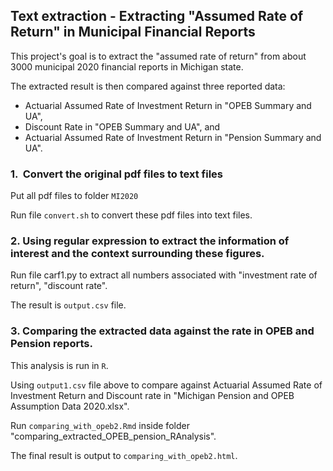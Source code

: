 ## Text extraction - Extracting "Assumed Rate of Return" in Municipal Financial Reports

This project's goal is to extract the "assumed rate of return" from about 3000 municipal 2020 financial reports in Michigan state.

The extracted result is then compared against three reported data:

* Actuarial Assumed Rate of Investment Return in "OPEB Summary and UA",
* Discount Rate in "OPEB Summary and UA", and
* Actuarial Assumed Rate of Investment Return in "Pension Summary and UA".

### 1.  Convert the original pdf files to text files

Put all pdf files to folder `MI2020`

Run file `convert.sh` to convert these pdf files into text files.

### 2. Using regular expression to extract the information of interest and the context surrounding these figures.

Run file carf1.py to extract all numbers associated with "investment rate of return", "discount rate".

The result is `output.csv` file.

### 3. Comparing the extracted data against the rate in OPEB and Pension reports.

This analysis is run in `R`.

Using `output1.csv` file above to compare against Actuarial Assumed Rate of Investment Return and Discount rate in "Michigan Pension and OPEB Assumption Data 2020.xlsx".

Run `comparing_with_opeb2.Rmd` inside folder "comparing_extracted_OPEB_pension_RAnalysis".

The final result is output to `comparing_with_opeb2.html`.
